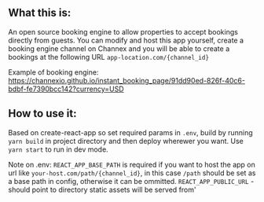## What this is:

An open source booking engine to allow properties to accept bookings directly from guests. You can
modify and host this app yourself, create a booking engine channel on Channex and you will be able
to create a bookings at the following URL `app-location.com/{channel_id}`

Example of booking engine:
https://channexio.github.io/instant_booking_page/91dd90ed-826f-40c6-bdbf-fe7390bcc142?currency=USD

## How to use it:

Based on create-react-app so set required params in `.env`, build by running `yarn build` in project
directory and then deploy wherewer you want. Use `yarn start` to run in dev mode.

Note on .env: `REACT_APP_BASE_PATH` is required if you want to host the app on url like
`your-host.com/path/{channel_id}`, in this case `/path` should be set as a base path in config, otherwise it can be ommitted.
`REACT_APP_PUBLIC_URL` - should point to directory static assets will be served from'